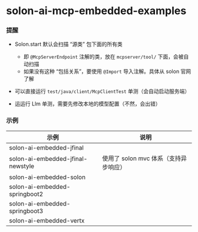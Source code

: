# solon-ai-mcp-embedded-examples

### 提醒

* Solon.start 默认会扫描 “源类” 包下面的所有类
    * 即 `@McpServerEndpoint` 注解的类，放在 `mcpserver/tool/` 下面，会被自动扫描
    * 如果没有这种 “包括关系”，要使用 `@Import` 导入注解。具体从 solon 官网了解

* 可以直接运行 `test/java/client/McpClientTest` 单测（会自动启动服务端）
* 运运行 Llm 单测，需要先修改本地的模型配置（不然，会出错）

### 示例


| 示例                                     | 说明                       |
|----------------------------------------|--------------------------|
| solon-ai-embedded-jfinal               |                          |
| solon-ai-embedded-jfinal-newstyle      | 使用了 solon mvc 体系（支持异步响应） |
| solon-ai-embedded-solon                |                          |
| solon-ai-embedded-springboot2          |                          |
| solon-ai-embedded-springboot3          |                          |
| solon-ai-embedded-vertx                |                          |

